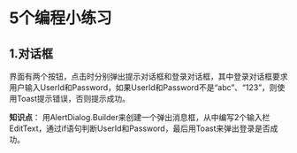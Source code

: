 # 5个编程小练习
## 1.对话框 ##

界面有两个按钮，点击时分别弹出提示对话框和登录对话框，其中登录对话框要求用户输入UserId和Password，如果UserId和Password不是“abc”、“123”，则使用Toast提示错误，否则提示成功。

**知识点**： 用AlertDialog.Builder来创建一个弹出消息框，从中编写2个输入栏EditText，通过if语句判断UserId和Password，最后用Toast来弹出登录是否成功。
